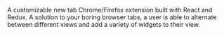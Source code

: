 A customizable new tab Chrome/Firefox extension built with React and Redux. A solution to your boring browser tabs, a user is able to alternate between different views and add a variety of widgets to their view.
